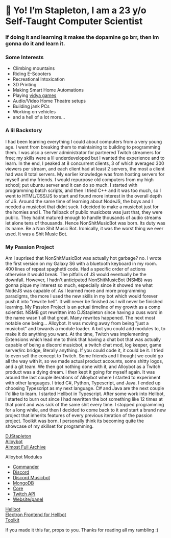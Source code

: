 # 👋 Yo! I’m Stapleton, I am a 23 y/o Self-Taught Computer Scientist
### If doing it and learning it makes the dopamine go brr, then im gonna do it and learn it.

### Some Interests
- Climbing mountains
- Riding E-Scooters
- Recreational Intoxication
- 3D Printing
- Making Smart Home Automations
- Playing [vidya games](https://games.stapleton.pw)
- Audio/Video Home Theatre setups
- Building jank PCs
- Working on vehicles
- and a hell of a lot more...

### A lil Backstory
I had been learning everything I could about computers from a very young age. I went from breaking them to maintaining to building to programming them.
I was also a server administrator for partnered Twitch streamers for free; my skills were a lil underdeveloped but I wanted the experience and to learn.
In the end, I peaked at 8 concurrent clients, 3 of which averaged 300 viewers per stream, and each client had at least 2 servers, the most a client had was 8 total servers.
My earlier knowledge was from hosting servers for myself and my friends. I would repurpose old computers from my high school; put ubuntu server and it can do so much.
I started with programming batch scripts, and then I tried C++ and it was too much, so I went to HTML/CSS/JS to start and found more interest in the overall depth of JS.
Around the same time of learning about NodeJS, the boys and I needed a musicbot that didnt suck. I decided to make a musicbot just for the homies and I.
The fallback of public musicbots was just that, they were public. They hadnt matured enough to handle thousands of audio streams let alone tens of thousands.
Hence NonShitMusicBot was born. Its duty was its name. Be a Non Shit Music Bot. Ironically, it was the worst thing we ever used. It was a Shit Music Bot.

### My Passion Project
Am I suprised that NonShitMusicBot was actually hot garbage? no. I wrote the first version on my Galaxy S6 with a bluetooth keyboard in my room.
400 lines of repeat spaghetti code. Had a specific order of actions otherwise it would break. The pitfalls of JS would eventually be the downfall.
However, I hadn't anticipated NonShitMusicBot (NSMB) was gonna pique my interest so much, especially since it showed me what NodeJS was capable of.
As I learned more and more programming paradigms, the more I used the new skills in my bot which would forever push it into "rewrite hell".
It will never be finished as I will never be finished learning. My Passion Project is an actual timeline of my growth as a comp scientist.
NSMB got rewritten into DJStapleton since having a cuss word in the name wasn't all that great. Many rewrites happened. The next most notable one being...
Alloybot. It was moving away from being "just a musicbot" and towards a module loader. A bot you could add modules to, to make it do anything you want.
At the time, Twitch was implementing Extensions which lead me to think that having a chat bot that was actually capable of being a discord musicbot, 
a twitch chat mod, log keeper, game server/irc bridge, literally anything. If you could code it, it could be it. I tried to even sell the concept to Twitch.
Some friends and I thought we could go all the way with it, so we made actual product accounts, some shitty logos, and a git team.
We then got nothing done with it, and Alloybot as a Twitch product was a dying dream. I then kept it going for myself again.
It was around the last couple iterations of Alloybot where I started to experiment with other languages. I tried C#, Python, Typescript, and Java.
I ended up choosing Typescript as my next language. C# and Java are the next couple I'd like to learn. I started Hellbot in Typescript.
After some work into Hellbot, I started to burn out since I had rewritten the bot something like 12 times at that point and was sick of the same shit every time.
I stopped programming for a long while, and then I decided to come back to it and start a brand new project that inherits features of every previous iteration of the passion project.
Toolkit was born. I personally think its becoming quite the showcase of my skillset for programming.


[DJStapleton](https://github.com/Stapleton/dj-stapleton)  
[Alloybot](https://github.com/Stapleton/Alloybot-V69)  
[Almost Full Archive](https://github.com/Stapleton/Bot-Archive)  

Alloybot Modules  
- [Commander](https://github.com/Stapleton/ADT-commander)
- [Discord](https://github.com/Stapleton/ADT-discord)
- [Discord Musicbot](https://github.com/Stapleton/ADT-discord-musicbot)
- [MongoDB](https://github.com/Stapleton/ADT-mongodb)
- [Core](https://github.com/Stapleton/ADT-alloybot-core)
- [Twitch API](https://github.com/Stapleton/ADT-twitch-api-library)
- [Website/panel](https://github.com/Stapleton/ADT-alloybot.io)

[Hellbot](https://github.com/Stapleton/Hellbot)  
[Electron Frontend for Hellbot](https://github.com/Stapleton/Hellbot-Electron)  
[Toolkit](https://github.com/Stapleton/Toolkit)  

If you made it this far, props to you. Thanks for reading all my rambling :)
<!---
Stapleton/Stapleton is a ✨ special ✨ repository because its `README.md` (this file) appears on your GitHub profile.
You can click the Preview link to take a look at your changes.
--->
